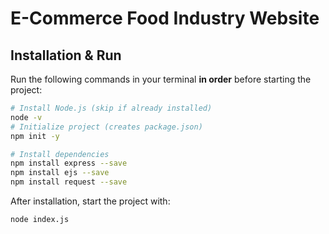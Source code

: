 # E-Commerce Food Industry Website

## Installation & Run

Run the following commands in your terminal **in order** before starting the project:

```bash
# Install Node.js (skip if already installed)
node -v
# Initialize project (creates package.json)
npm init -y
```
```bash
# Install dependencies
npm install express --save
npm install ejs --save
npm install request --save
```
After installation, start the project with:
```bash
node index.js
